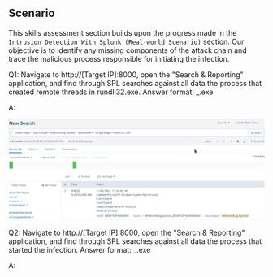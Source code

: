 
## Scenario

This skills assessment section builds upon the progress made in the `Intrusion Detection With Splunk (Real-world Scenario)` section. Our objective is to identify any missing components of the attack chain and trace the malicious process responsible for initiating the infection.

Q1: Navigate to http://[Target IP]:8000, open the "Search & Reporting" application, and find through SPL searches against all data the process that created remote threads in rundll32.exe. Answer format: _.exe

A: 



![](../../Img/Pasted%20image%2020250525160931.png)

Q2: Navigate to http://[Target IP]:8000, open the "Search & Reporting" application, and find through SPL searches against all data the process that started the infection. Answer format: _.exe

A: 
